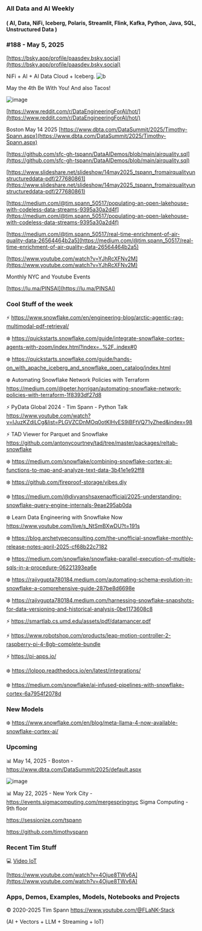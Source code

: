 ###  All Data and AI Weekly 
#### ( AI, Data, NiFi, Iceberg, Polaris, Streamlit, Flink, Kafka, Python, Java, SQL, Unstructured Data )  
### #188 - May 5, 2025

[https://bsky.app/profile/paasdev.bsky.social](https://bsky.app/profile/paasdev.bsky.social)

NiFi + AI + AI Data Cloud + Iceberg.
![b](https://images.credential.net/badge/tiny/g6fomszs_1741624330730_badge.png)

May the 4th Be With You!  And also Tacos!

![image](https://github.com/user-attachments/assets/f4cf731c-5475-4195-a924-15d2789b9791)




[https://www.reddit.com/r/DataEngineeringForAI/hot/](https://www.reddit.com/r/DataEngineeringForAI/hot/)

Boston May 14 2025
[https://www.dbta.com/DataSummit/2025/Timothy-Spann.aspx](https://www.dbta.com/DataSummit/2025/Timothy-Spann.aspx)

[https://github.com/sfc-gh-tspann/DataAIDemos/blob/main/airquality.sql](https://github.com/sfc-gh-tspann/DataAIDemos/blob/main/airquality.sql)

[https://www.slideshare.net/slideshow/14may2025_tspann_fromairqualityunstructureddata-pdf/277680861](https://www.slideshare.net/slideshow/14may2025_tspann_fromairqualityunstructureddata-pdf/277680861)

[https://medium.com/@tim.spann_50517/populating-an-open-lakehouse-with-codeless-data-streams-9395a30a2d4f](https://medium.com/@tim.spann_50517/populating-an-open-lakehouse-with-codeless-data-streams-9395a30a2d4f)

[https://medium.com/@tim.spann_50517/real-time-enrichment-of-air-quality-data-26564464b2a5](https://medium.com/@tim.spann_50517/real-time-enrichment-of-air-quality-data-26564464b2a5)

[https://www.youtube.com/watch?v=YJhRcXFNv2M](https://www.youtube.com/watch?v=YJhRcXFNv2M)

Monthly NYC and Youtube Events

[https://lu.ma/PINSAI](https://lu.ma/PINSAI)



### Cool Stuff of the week

⚡️  https://www.snowflake.com/en/engineering-blog/arctic-agentic-rag-multimodal-pdf-retrieval/

❄️ https://quickstarts.snowflake.com/guide/integrate-snowflake-cortex-agents-with-zoom/index.html?index=..%2F..index#0

❄️ https://quickstarts.snowflake.com/guide/hands-on_with_apache_iceberg_and_snowflake_open_catalog/index.html

❄️ Automating Snowflake Network Policies with Terraform   https://medium.com/@peter.horrigan/automating-snowflake-network-policies-with-terraform-1f8393df27d8

⚡️  PyData Global 2024 - Tim Spann - Python Talk  https://www.youtube.com/watch?v=IJuzKZdiLCg&list=PLGVZCDnMOq0otKlHvES9iBFtVQ71yZhed&index=98

⚡️  TAD Viewer for Parquet and Snowflake https://github.com/antonycourtney/tad/tree/master/packages/reltab-snowflake

❄️ https://medium.com/snowflake/combining-snowflake-cortex-ai-functions-to-map-and-analyze-text-data-3b41e1e92ff8

❄️ https://github.com/fireproof-storage/vibes.diy

❄️ https://medium.com/@divyanshsaxenaofficial/2025-understanding-snowflake-query-engine-internals-9eae295ab0da

❄️ Learn Data Engineering with Snowflake Now  https://www.youtube.com/live/s_NtSmBXwDU?t=191s

❄️ https://blog.archetypeconsulting.com/the-unofficial-snowflake-monthly-release-notes-april-2025-cf68b22c7182

❄️ https://medium.com/snowflake/snowflake-parallel-execution-of-multiple-sqls-in-a-procedure-06221393ea6e

❄️ https://rajivgupta780184.medium.com/automating-schema-evolution-in-snowflake-a-comprehensive-guide-287be8d6698e

❄️ https://rajivgupta780184.medium.com/harnessing-snowflake-snapshots-for-data-versioning-and-historical-analysis-0be1173608c8

⚡️  https://smartlab.cs.umd.edu/assets/pdf/datamancer.pdf

⚡️  https://www.robotshop.com/products/leap-motion-controller-2-raspberry-pi-4-8gb-complete-bundle

⚡️  https://pi-apps.io/

❄️ https://lolpop.readthedocs.io/en/latest/integrations/

❄️ https://medium.com/snowflake/ai-infused-pipelines-with-snowflake-cortex-6a7954f2078d



### New Models

❄️ https://www.snowflake.com/en/blog/meta-llama-4-now-available-snowflake-cortex-ai/







### Upcoming




📊 May 14, 2025 - Boston - https://www.dbta.com/DataSummit/2025/default.aspx

![image](https://github.com/user-attachments/assets/4d9314a0-92a9-4d77-bafd-668347f8e913)


📊 May 22, 2025 - New York City - https://events.sigmacomputing.com/mergespringnyc
Sigma Computing - 9th floor


https://sessionize.com/tspann

https://github.com/timothyspann



### Recent Tim Stuff

💻  [Video IoT](https://www.youtube.com/watch?v=Vgr1wnzxxB8&t=17s)<br/>

[https://www.youtube.com/watch?v=4Ojue8TWv6A](https://www.youtube.com/watch?v=4Ojue8TWv6A)


### Apps, Demos, Examples, Models, Notebooks and Projects

&copy; 2020-2025 Tim Spann  https://www.youtube.com/@FLaNK-Stack

(AI +  Vectors + LLM + Streaming + IoT)  

